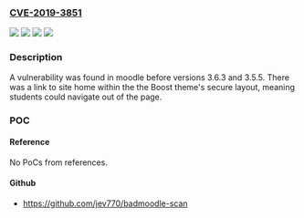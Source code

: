 ### [CVE-2019-3851](https://cve.mitre.org/cgi-bin/cvename.cgi?name=CVE-2019-3851)
![](https://img.shields.io/static/v1?label=Product&message=moodle&color=blue)
![](https://img.shields.io/static/v1?label=Version&message=3.5.5%20&color=brightgreen)
![](https://img.shields.io/static/v1?label=Version&message=3.6.3%20&color=brightgreen)
![](https://img.shields.io/static/v1?label=Vulnerability&message=n%2Fa&color=brightgreen)

### Description

A vulnerability was found in moodle before versions 3.6.3 and 3.5.5. There was a link to site home within the the Boost theme's secure layout, meaning students could navigate out of the page.

### POC

#### Reference
No PoCs from references.

#### Github
- https://github.com/jev770/badmoodle-scan

